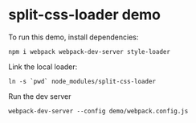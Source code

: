 # split-css-loader demo

To run this demo, install dependencies:

```
npm i webpack webpack-dev-server style-loader
```

Link the local loader:

```
ln -s `pwd` node_modules/split-css-loader
```

Run the dev server

```
webpack-dev-server --config demo/webpack.config.js
```
